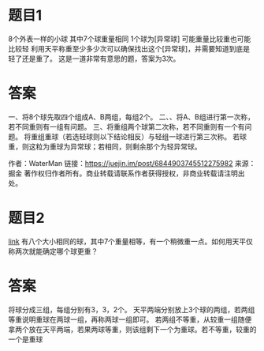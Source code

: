 # 题目1
8个外表一样的小球 其中7个球重量相同 1个球为[异常球] 可能重量比较重也可能比较轻 利用天平称重至少多少次可以确保找出这个[异常球]，并需要知道到底是轻了还是重了。
这是一道非常有意思的题，答案为3次。
# 答案
一、将8个球先取四个组成A、B两组，每组2个。
二、、将A、B组进行第一次称，若不同重则有一组有问题。
三、将重组两个球第二次称，若不同重则有一个有问题。
将重组重球（若选轻球则以下结论相反）与轻组一球进行第三次称。
若球重，则这粒为重球为异常球；若相同，则剩余那个为轻异常球。

作者：WaterMan
链接：https://juejin.im/post/6844903745512275982
来源：掘金
著作权归作者所有。商业转载请联系作者获得授权，非商业转载请注明出处。

# 题目2 
[link](https://blog.csdn.net/kuaihuoxian/article/details/8365581)
有八个大小相同的球，其中7个重量相等，有一个稍微重一点。如何用天平仅称两次就能确定哪个球更重？
# 答案
将球分成三组，每组分别有3，3，2个。
天平两端分别放上3个球的两组，若两组等重说明重球在两球一组，再称两球一组即可。
若两组不等重，从较重一组随便拿两个放在天平两端，若果两球等重，则该组剩下一个为重球。若不等重，较重的一个是重球